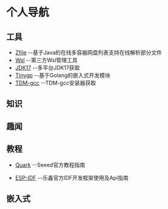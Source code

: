 # **个人导航**

## 工具

- [Zfile](https://github.com/zhaojun1998/zfile) --基于Java的在线多容器网盘列表支持在线解析部分文件
- [Wsl](https://p3terx.com/archives/manage-wsl-with-lxrunoffline.html) --第三方Wsl管理工具
- [JDK17](http://jdk.java.net/java-se-ri/17) --多平台JDK17获取
- [Tinygp](https://github.com/tinygo-org/tinygo) --基于Golang的嵌入式开发模块
- [TDM-gcc](https://jmeubank.github.io/tdm-gcc/download/) --TDM-gcc安装器获取

## 知识



## 趣闻



## 教程

- [Quark](https://wiki.seeedstudio.com/cn/Quantum-Mini-Linux-Development-Kit) --Seeed官方教程指南

- [ESP-IDF](https://docs.espressif.com/projects/esp-idf/zh_CN/latest/esp32/get-started/index.html) --乐鑫官方IDF开发框架使用及Api指南

## 嵌入式

